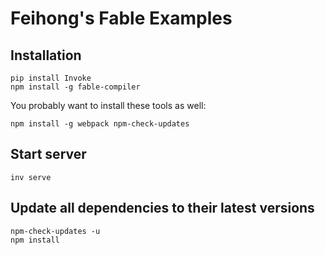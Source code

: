 # Feihong's Fable Examples

## Installation

```
pip install Invoke
npm install -g fable-compiler
```

You probably want to install these tools as well:

```
npm install -g webpack npm-check-updates
```

## Start server

```
inv serve
```

## Update all dependencies to their latest versions

```
npm-check-updates -u
npm install
```
